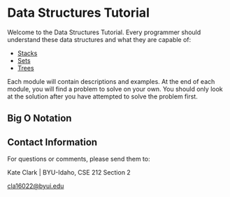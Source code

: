 # Data Structures Tutorial
Welcome to the Data Structures Tutorial. Every programmer should understand these data structures and what they are capable of:

* [Stacks](https://github.com/katereclark/data_structures_tutorial/edit/main/1-stacks.md)
* [Sets](https://github.com/katereclark/data_structures_tutorial/edit/main/2-sets.md)
* [Trees](https://github.com/katereclark/data_structures_tutorial/edit/main/3-trees.md)

Each module will contain descriptions and examples. At the end of each module, you will find a problem to solve on your own. You should only look at the solution after you have attempted to solve the problem first.

## Big O Notation


## Contact Information
For questions or comments, please send them to:

Kate Clark | BYU-Idaho, CSE 212 Section 2

[cla16022@byui.edu](cla16022@byui.edu)
